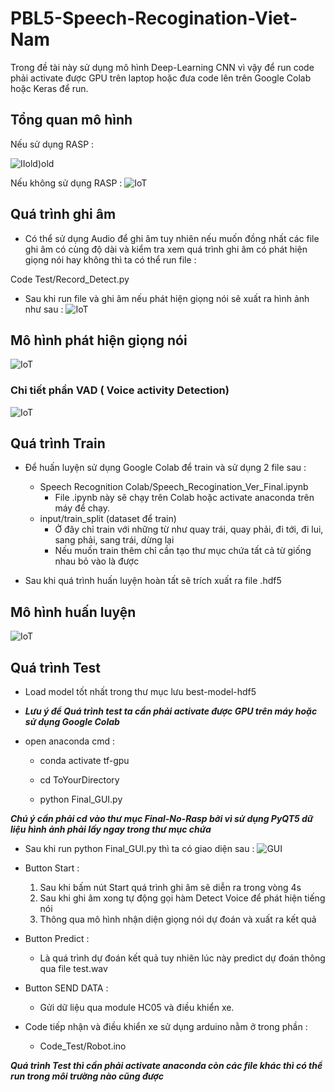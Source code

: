 # PBL5-Speech-Recogination-Viet-Nam

Trong đề tài này sử dụng mô hình Deep-Learning CNN vì vậy để run code phải activate được GPU trên laptop hoặc đưa code lên
trên Google Colab hoặc Keras để run.

## Tổng quan mô hình
Nếu sử dụng RASP :

![IIold)old](image/IoT_old.png)

Nếu không sử dụng RASP :
![IoT](image/IoT.png)
## Quá trình ghi âm
- Có thể sử dụng Audio để ghi âm tuy nhiên nếu muốn đồng nhất các file ghi âm có cùng độ dài 
  và kiểm tra xem quá trình ghi âm có phát hiện giọng nói hay không thì ta có thể run file :
  
Code Test/Record_Detect.py

- Sau khi run file và ghi âm nếu phát hiện giọng nói sẽ xuất ra hình ảnh như sau : 
![IoT](image/Voice_detect_python.png)
## Mô hình phát hiện giọng nói 
![IoT](image/Voice_Detection_2.png)

### Chi tiết phần VAD ( Voice activity Detection)
![IoT](image/Voice_Detection_Detail.png)

## Quá trình Train

- Để huấn luyện sử dụng Google Colab để train và sử dụng 2 file sau : 
  + Speech Recognition Colab/Speech_Recogination_Ver_Final.ipynb
      + File .ipynb này sẽ chạy trên Colab hoặc activate anaconda trên máy để chạy.
  + input/train_split (dataset để train)
      + Ở đây chỉ train với những từ như quay trái, quay phải, đi tới, đi lui, sang phải, sang trái, dừng lại
      + Nếu muốn train thêm chỉ cần tạo thư mục chứa tất cả từ giống nhau bỏ vào là được  
  
- Sau khi quá trình huấn luyện hoàn tất sẽ trích xuất ra file .hdf5
## Mô hình huấn luyện 
![IoT](image/Model_Building.png)

## Quá trình Test

- Load model tốt nhất trong thư mục lưu best-model-hdf5
  
- ***Lưu ý để Quá trình test ta cần phải activate được GPU trên máy hoặc sử dụng Google Colab***

- open anaconda cmd :

  - conda activate tf-gpu

  - cd ToYourDirectory
  
  - python Final_GUI.py

***Chú ý cần phải cd vào thư mục Final-No-Rasp bởi vì sử dụng PyQT5 dữ liệu hình ảnh phải lấy ngay trong thư mục chứa***

- Sau khi run python Final_GUI.py thì ta có giao diện sau : 
![GUI](image/GUI.png)
  
- Button Start : 
  1. Sau khi bấm nút Start quá trình ghi âm sẽ diễn ra trong vòng 4s
  2. Sau khi ghi âm xong tự động gọi hàm Detect Voice để phát hiện tiếng nói
  3. Thông qua mô hình nhận diện giọng nói dự đoán và xuất ra kết quả
  
- Button Predict : 
  + Là quá trình dự đoán kết quả tuy nhiên lúc này predict dự đoán thông qua file test.wav
  
- Button SEND DATA : 
  + Gửi dữ liệu qua module HC05 và điều khiển xe.
  
- Code tiếp nhận và điều khiển xe sử dụng arduino nằm ở trong phần : 
  + Code_Test/Robot.ino
  
***Quá trình Test thì cần phải activate anaconda còn các file khác thì có thể run trong môi trường nào cũng được***

